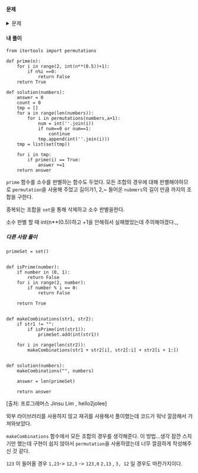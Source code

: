#### **문제** 

<details>
  <summary>문제 </summary>
  <div markdown="1">
    
##### 문제 설명
한자리 숫자가 적힌 종이 조각이 흩어져있습니다. 흩어진 종이 조각을 붙여 소수를 몇 개 만들 수 있는지 알아내려 합니다.

각 종이 조각에 적힌 숫자가 적힌 문자열 numbers가 주어졌을 때, 종이 조각으로 만들 수 있는 소수가 몇 개인지 return 하도록 solution 함수를 완성해주세요.

##### 제한사항
- numbers는 길이 1 이상 7 이하인 문자열입니다.
- numbers는 0~9까지 숫자만으로 이루어져 있습니다.
- "013"은 0, 1, 3 숫자가 적힌 종이 조각이 흩어져있다는 의미입니다.
    
##### 입출력 예
|numbers|	return|
|--|--|    
|"17"|	3|
|"011"|	2|
    
##### 입출력 예 설명
예제 #1
[1, 7]으로는 소수 [7, 17, 71]를 만들 수 있습니다.

예제 #2
[0, 1, 1]으로는 소수 [11, 101]를 만들 수 있습니다.

11과 011은 같은 숫자로 취급합니다.
</div>
</details>

#### **내 풀이** 
```python3
from itertools import permutations

def prime(n):
    for i in range(2, int(n**(0.5))+1):
        if n%i ==0:
            return False
    return True

def solution(numbers):
    answer = 0
    count = 0
    tmp = []
    for a in range(len(numbers)):
        for i in permutations(numbers,a+1):
            num = int(''.join(i))
            if num==0 or num==1:
                continue
            tmp.append(int(''.join(i)))
    tmp = list(set(tmp))
    
    for i in tmp:
        if prime(i) == True:
            answer +=1
    return answer
```

`prime` 함수를 소수를 판별하는 함수도 두었다. 모든 조합의 경우에 대해 판별해야하므로 `permutation`을 사용해 주었고 길이가1, 2,~ 들어온 `nubmers`의 길이 만큼 까지의 조합을 구한다.

중복되는 조합을 `set`을 통해 삭제하고 소수 판별을한다. 

소수 판별 할 때 int(n**(0.5))하고 +1을 안해줘서 실패했었는데 주의해야겠다.,,

##### 다른 사람 풀이
```python3
primeSet = set()


def isPrime(number):
    if number in (0, 1):
        return False
    for i in range(2, number):
        if number % i == 0:
            return False

    return True


def makeCombinations(str1, str2):
    if str1 != "":
        if isPrime(int(str1)):
            primeSet.add(int(str1))

    for i in range(len(str2)):
        makeCombinations(str1 + str2[i], str2[:i] + str2[i + 1:])


def solution(numbers):
    makeCombinations("", numbers)

    answer = len(primeSet)

    return answer
```
[출처: 프로그래머스 Jinsu Lim , hello2jolee]

외부 라이브러리를 사용하지 않고 재귀를 사용해서 풀이했는데 코드가 워낙 깔끔해서 가져와보았다.

`makeCombinations` 함수에서 모든 조합의 경우를 생각해준다. 이 방법...생각 잠깐 스치기만 했는데 구현이 쉽지 않아서 `permutation`을 사용하였는데 너무 깔끔하게 작성해주신 것 같다.

`123` 이 들어올 경우 `1,23`-> `12,3` -> `123,0` 
`2,13` , `3, 12` 일 경우도 마찬가지이다.

